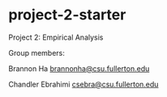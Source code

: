 # project-2-starter
Project 2: Empirical Analysis

Group members:

Brannon Ha brannonha@csu.fullerton.edu

Chandler Ebrahimi csebra@csu.fullerton.edu
